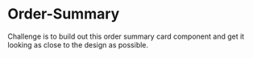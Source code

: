 # Order-Summary
Challenge is to build out this order summary card component and get it looking as close to the design as possible.
